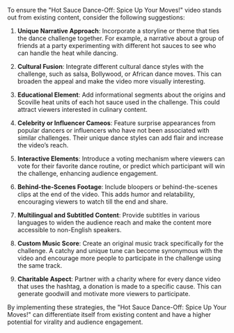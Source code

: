 To ensure the "Hot Sauce Dance-Off: Spice Up Your Moves!" video stands out from existing content, consider the following suggestions:

1. **Unique Narrative Approach**: Incorporate a storyline or theme that ties the dance challenge together. For example, a narrative about a group of friends at a party experimenting with different hot sauces to see who can handle the heat while dancing.

2. **Cultural Fusion**: Integrate different cultural dance styles with the challenge, such as salsa, Bollywood, or African dance moves. This can broaden the appeal and make the video more visually interesting.

3. **Educational Element**: Add informational segments about the origins and Scoville heat units of each hot sauce used in the challenge. This could attract viewers interested in culinary content.

4. **Celebrity or Influencer Cameos**: Feature surprise appearances from popular dancers or influencers who have not been associated with similar challenges. Their unique dance styles can add flair and increase the video’s reach.

5. **Interactive Elements**: Introduce a voting mechanism where viewers can vote for their favorite dance routine, or predict which participant will win the challenge, enhancing audience engagement.

6. **Behind-the-Scenes Footage**: Include bloopers or behind-the-scenes clips at the end of the video. This adds humor and relatability, encouraging viewers to watch till the end and share.

7. **Multilingual and Subtitled Content**: Provide subtitles in various languages to widen the audience reach and make the content more accessible to non-English speakers.

8. **Custom Music Score**: Create an original music track specifically for the challenge. A catchy and unique tune can become synonymous with the video and encourage more people to participate in the challenge using the same track.

9. **Charitable Aspect**: Partner with a charity where for every dance video that uses the hashtag, a donation is made to a specific cause. This can generate goodwill and motivate more viewers to participate.

By implementing these strategies, the "Hot Sauce Dance-Off: Spice Up Your Moves!" can differentiate itself from existing content and have a higher potential for virality and audience engagement.